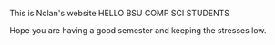 This is Nolan's website
HELLO BSU COMP SCI STUDENTS

Hope you are having a good semester and
keeping the stresses low. 
